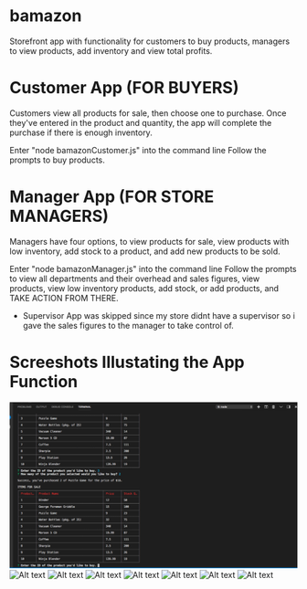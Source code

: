 # bamazon

Storefront app with functionality for customers to buy products, managers to view products, add inventory and view total profits.

# Customer App (FOR BUYERS)
Customers view all products for sale, then choose one to purchase. Once they've entered in the product and quantity, the app will complete the purchase if there is enough inventory.

Enter "node bamazonCustomer.js" into the command line
Follow the prompts to buy products.


# Manager App (FOR STORE MANAGERS)
Managers have four options, to view products for sale, view products with low inventory, add stock to a product, and add new products to be sold.

Enter "node bamazonManager.js" into the command line
Follow the prompts to view all departments and their overhead and sales figures, view products, view low inventory products, add stock, or add products, and TAKE ACTION FROM THERE.

   * Supervisor App was skipped since my store didnt have a supervisor so i gave the sales figures to the manager to take control of.


# Screeshots Illustating the App Function

![Alt text](https://github.com/medwasfy/bamazon/blob/master/sceenshots/customer-1.png)
![Alt text](https://github.com/medwasfy/bamazon/blob/master/screenshots/customer-2.png)
![Alt text](https://github.com/medwasfy/bamazon/blob/master/screenshots/manager-view-action.png)
![Alt text](https://github.com/medwasfy/bamazon/blob/master/screenshots/manager-view-sales.png)
![Alt text](https://github.com/medwasfy/bamazon/blob/master/screenshots/manager-view-inventory.png)
![Alt text](https://github.com/medwasfy/bamazon/blob/master/screenshots/manager-view-low-inventory.png)
![Alt text](https://github.com/medwasfy/bamazon/blob/master/screenshots/manager-add-inventory.png)
![Alt text](https://github.com/medwasfy/bamazon/blob/master/screenshots/manager-add-new-product.png)
